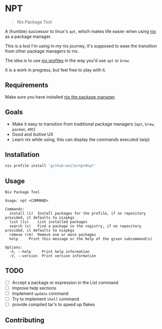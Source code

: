 # NPT

> Nix Package Tool

A (humble) successor to linux's `apt`, which makes life easier when using [nix](https://nixos.org/) as a package manager.

This is a tool I'm using in my nix journey, it's supposed to ease the transition from other
package managers to nix.

The idea is to use [nix profiles](https://nixos.org/manual/nix/stable/package-management/profiles.html) in the way you'd use `apt` or `brew`.

It is a work in progress, but feel free to play with it.

## Requirements

Make sure you have installed [nix the package manager](https://nixos.org/download.html).

## Goals

- Make it easy to transition from traditional package managers (`apt`, `brew`, `pacman`, etc)
- Good and ituitive UX
- Learn nix while using, this can display the commands executed (wip)

## Installation

```sh
nix profile install 'github:woile/npt#npt'
```

## Usage

```$ npt --help
Nix Package Tool

Usage: npt <COMMAND>

Commands:
  install (i)  Install packages for the profile, if no repository provided, it defaults to nixpkgs
  list (ls)    List installed packages
  search (s)   Find a package in the registry, if no repository provided, it defaults to nixpkgs
  remove (rm)  Remove one or more packages
  help     Print this message or the help of the given subcommand(s)

Options:
  -h, --help     Print help information
  -V, --version  Print version information
```

## TODO

- [ ] Accept a package or expression in the List command
- [ ] Improve help sections
- [ ] Implement `update` command
- [ ] Try to implement `shell` command
- [ ] provide compiled tar's to speed up flakes

## Contributing

